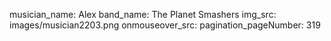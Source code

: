 musician_name: Alex
band_name: The Planet Smashers
img_src: images/musician2203.png
onmouseover_src: 
pagination_pageNumber: 319